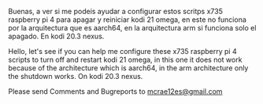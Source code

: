 Buenas, a ver si me podeis ayudar a configurar estos scritps x735 raspberry pi 4 para apagar y reiniciar kodi 21 omega, en este no funciona por la arquitectura que es aarch64, en la arquitectura arm si funciona solo el apagado. En kodi 20.3 nexus.


Hello, let's see if you can help me configure these x735 raspberry pi 4 scripts to turn off and restart kodi 21 omega, in this one it does not work because of the architecture which is aarch64, in the arm architecture only the shutdown works. On kodi 20.3 nexus.


Please send Comments and Bugreports to mcrae12es@gmail.com
